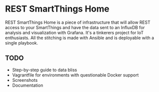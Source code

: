 # REST SmartThings Home
REST SmartThings Home is a piece of infrastructure that will allow REST access to your SmartThings and have the data sent to an InfluxDB for analysis and visualization with Grafana. It's a tinkerers project for IoT enthusiasts. All the stitching is made with Ansible and is deployable with a single playbook.

## TODO
+ Step-by-step guide to data bliss
+ Vagrantfile for environments with questionable Docker support
+ Screenshots
+ Documentation
